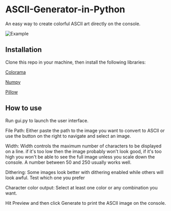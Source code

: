 # ASCII-Generator-in-Python
An easy way to create colorful ASCII art directly on the console.

![Example](https://i.imgur.com/mon0pFv.png)

## Installation
Clone this repo in your machine, then install the following libraries:

[Colorama](https://pypi.org/project/colorama/)

[Numpy](https://pypi.org/project/numpy/)

[Pillow](https://pypi.org/project/Pillow/)

## How to use
Run gui.py to launch the user interface.

File Path: Either paste the path to the image you want to convert to ASCII or use the button on the right to navigate and select an image.

Width: Width controls the maximum number of characters to be displayed on a line. if it's too low then the image probably won't look good, if it's too high you won't be able to see the full image unless you scale down the console. A number between 50 and 250 usually works well.

Dithering: Some images look better with dithering enabled while others will look awful. Test which one you prefer

Character color output: Select at least one color or any combination you want.

Hit Preview and then click Generate to print the ASCII image on the console.
